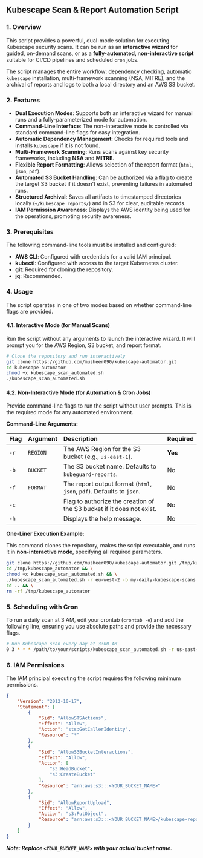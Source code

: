 ## Kubescape Scan & Report Automation Script

### 1. Overview

This script provides a powerful, dual-mode solution for executing Kubescape security scans. It can be run as an **interactive wizard** for guided, on-demand scans, or as a **fully-automated, non-interactive script** suitable for CI/CD pipelines and scheduled `cron` jobs.

The script manages the entire workflow: dependency checking, automatic `kubescape` installation, multi-framework scanning (NSA, MITRE), and the archival of reports and logs to both a local directory and an AWS S3 bucket.

### 2. Features

* **Dual Execution Modes**: Supports both an interactive wizard for manual runs and a fully-parameterized mode for automation.
* **Command-Line Interface**: The non-interactive mode is controlled via standard command-line flags for easy integration.
* **Automatic Dependency Management**: Checks for required tools and installs `kubescape` if it is not found.
* **Multi-Framework Scanning**: Runs scans against key security frameworks, including **NSA** and **MITRE**.
* **Flexible Report Formatting**: Allows selection of the report format (`html`, `json`, `pdf`).
* **Automated S3 Bucket Handling**: Can be authorized via a flag to create the target S3 bucket if it doesn't exist, preventing failures in automated runs.
* **Structured Archival**: Saves all artifacts to timestamped directories locally (`~/kubescape_reports/`) and in S3 for clear, auditable records.
* **IAM Permission Awareness**: Displays the AWS identity being used for the operations, promoting security awareness.

### 3. Prerequisites

The following command-line tools must be installed and configured:

* **AWS CLI**: Configured with credentials for a valid IAM principal.
* **kubectl**: Configured with access to the target Kubernetes cluster.
* **git**: Required for cloning the repository.
* **jq**: Recommended.

### 4. Usage

The script operates in one of two modes based on whether command-line flags are provided.

#### 4.1. Interactive Mode (for Manual Scans)

Run the script without any arguments to launch the interactive wizard. It will prompt you for the AWS Region, S3 bucket, and report format.

```bash
# Clone the repository and run interactively
git clone https://github.com/musheer090/kubescape-automator.git
cd kubescape-automator
chmod +x kubescape_scan_automated.sh
./kubescape_scan_automated.sh
```

#### 4.2. Non-Interactive Mode (for Automation & Cron Jobs)

Provide command-line flags to run the script without user prompts. This is the required mode for any automated environment.

**Command-Line Arguments:**

| Flag | Argument | Description | Required |
| :--- | :--- | :--- | :--- |
| `-r` | `REGION` | The AWS Region for the S3 bucket (e.g., `us-east-1`). | **Yes** |
| `-b` | `BUCKET` | The S3 bucket name. Defaults to `kubeguard-reports`. | No |
| `-f` | `FORMAT` | The report output format (`html`, `json`, `pdf`). Defaults to `json`. | No |
| `-c` | | Flag to authorize the creation of the S3 bucket if it does not exist. | No |
| `-h` | | Displays the help message. | No |

**One-Liner Execution Example:**

This command clones the repository, makes the script executable, and runs it in **non-interactive mode**, specifying all required parameters.

```bash
git clone https://github.com/musheer090/kubescape-automator.git /tmp/kubescape_automator && \
cd /tmp/kubescape_automator && \
chmod +x kubescape_scan_automated.sh && \
./kubescape_scan_automated.sh -r eu-west-2 -b my-daily-kubescape-scans -f html -c && \
cd .. && \
rm -rf /tmp/kubescape_automator
```

### 5. Scheduling with Cron

To run a daily scan at 3 AM, edit your crontab (`crontab -e`) and add the following line, ensuring you use absolute paths and provide the necessary flags.

```bash
# Run Kubescape scan every day at 3:00 AM
0 3 * * * /path/to/your/scripts/kubescape_scan_automated.sh -r us-east-1 -b my-automated-scans -f json -c >> /var/log/kubescape_cron.log 2>&1
```

### 6. IAM Permissions

The IAM principal executing the script requires the following minimum permissions.

```json
{
    "Version": "2012-10-17",
    "Statement": [
        {
            "Sid": "AllowSTSActions",
            "Effect": "Allow",
            "Action": "sts:GetCallerIdentity",
            "Resource": "*"
        },
        {
            "Sid": "AllowS3BucketInteractions",
            "Effect": "Allow",
            "Action": [
                "s3:HeadBucket",
                "s3:CreateBucket"
            ],
            "Resource": "arn:aws:s3:::<YOUR_BUCKET_NAME>"
        },
        {
            "Sid": "AllowReportUpload",
            "Effect": "Allow",
            "Action": "s3:PutObject",
            "Resource": "arn:aws:s3:::<YOUR_BUCKET_NAME>/kubescape-reports/*"
        }
    ]
}
```
***Note: Replace `<YOUR_BUCKET_NAME>` with your actual bucket name.***
